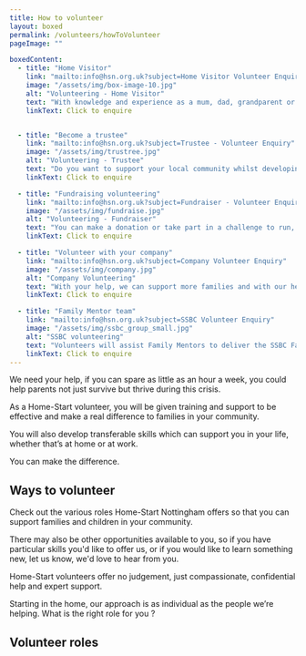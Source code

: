 ```yaml
---
title: How to volunteer
layout: boxed
permalink: /volunteers/howToVolunteer
pageImage: ""

boxedContent:
  - title: "Home Visitor"
    link: "mailto:info@hsn.org.uk?subject=Home Visitor Volunteer Enquiry"
    image: "/assets/img/box-image-10.jpg"
    alt: "Volunteering - Home Visitor"
    text: "With knowledge and experience as a mum, dad, grandparent or carer, a Home-Start home-visitor could be the vital support a family needs and make a big difference to their lives."
    linkText: Click to enquire


  - title: "Become a trustee"
    link: "mailto:info@hsn.org.uk?subject=Trustee - Volunteer Enquiry"
    image: "/assets/img/trustree.jpg"
    alt: "Volunteering - Trustee"
    text: "Do you want to support your local community whilst developing your skillset in the workplace?<br>We are looking for additional Trustees to join our Trustee Board.<br>Trustees takes overall responsibility for the charity, setting its strategic direction and employing its staff.<br>We meet monthly as a Board and there are also various sub-committees that meet as necessary."
    linkText: Click to enquire

  - title: "Fundraising volunteering"
    link: "mailto:info@hsn.org.uk?subject=Fundraiser - Volunteer Enquiry"
    image: "/assets/img/fundraise.jpg"
    alt: "Volunteering - Fundraiser"
    text: "You can make a donation or take part in a challenge to run, cycle or trek and ask your friends and family to sponsor you.<br>Or you can get your business involved or run your own event."
    linkText: Click to enquire

  - title: "Volunteer with your company"
    link: "mailto:info@hsn.org.uk?subject=Company Volunteer Enquiry"
    image: "/assets/img/company.jpg"
    alt: "Company Volunteering"
    text: "With your help, we can support more families and with our help we can strengthen your brand, develop your staff and meet your corporate social responsibilities."
    linkText: Click to enquire

  - title: "Family Mentor team"
    link: "mailto:info@hsn.org.uk?subject=SSBC Volunteer Enquiry"
    image: "/assets/img/ssbc_group_small.jpg"
    alt: "SSBC volunteering"
    text: "Volunteers will assist Family Mentors to deliver the SSBC Family Mentor programme. Volunteers will be supporting families to increase their confidence and ability in group activities such as Active Play, Cook and Play, Story and Rhyme-Time, Baby Play and Messy Madness."
    linkText: Click to enquire
---
```


We need your help, if you can spare as little as an hour a week, you could help parents not just survive but thrive during this crisis.

As a Home-Start volunteer, you will be given training and support to be effective and make a real difference to families in your community.

You will also develop transferable skills which can support you in your life, whether that’s at home or at work.

You can make the difference.

## Ways to volunteer

Check out the various roles Home-Start Nottingham offers so that you can support families and children in your community.

There may also be other opportunities available to you, so if you have particular skills you'd like to offer us, or if you would like to learn something new, let us know, we'd love to hear from you.

Home-Start volunteers offer no judgement, just compassionate, confidential help and expert support.

Starting in the home, our approach is as individual as the people we’re helping. What is the right role for you ?

## Volunteer roles
